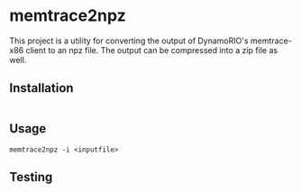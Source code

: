 # memtrace2npz

This project is a utility for converting the output of DynamoRIO's memtrace-x86 client to an npz file. The output can be compressed into a zip file as well. 

## Installation

```pip3 install memtrace2npz
```

## Usage

```
memtrace2npz -i <inputfile>
```
## Testing
